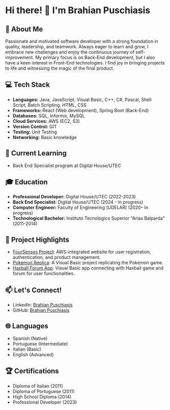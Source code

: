 # Hi there! 👋 I'm Brahian Puschiasis

## 🚀 About Me
Passionate and motivated software developer with a strong foundation in quality, leadership, and teamwork. Always eager to learn and grow, I embrace new challenges and enjoy the continuous journey of self-improvement. My primary focus is on Back-End development, but I also have a keen interest in Front-End technologies. I find joy in bringing projects to life and witnessing the magic of the final product.

## 💻 Tech Stack
- **Languages:** Java, JavaScript, Visual Basic, C++, C#, Pascal, Shell Script, Batch Scripting, HTML, CSS
- **Frameworks:** React (Web development), Spring Boot (Back-End)
- **Databases:** SQL, Informix, MySQL
- **Cloud Services:** AWS (EC2, S3)
- **Version Control:** GIT
- **Testing:** Unit Testing
- **Networking:** Basic knowledge

## 🌱 Current Learning
- Back End Specialist program at Digital House/UTEC

## 🎓 Education
- **Professional Developer:** Digital House/UTEC (2022-2023)
- **Back End Specialist:** Digital House/UTEC (2024 - In progress)
- **Computer Engineer:** Faculty of Engineering (UDELAR) (2020– In progress)
- **Technological Bachelor:** Instituto Tecnológico Superior "Arias Balparda" (2011-2014)

## 🌟 Project Highlights
- [FourSenses Project](https://github.com/carliitosalvarez/FourSenses-Proyect): AWS-integrated website for user registration, authentication, and product management.
- [Pokemon Replica](https://www.youtube.com/watch?v=3OV3Jw_5BXs&ab_channel=BrahianPuschiasis): A Visual Basic project replicating the Pokemon game.
- [Haxball Forum App](https://www.youtube.com/watch?v=rayDQPC-9kA&ab_channel=BrahianPuschiasis): Visual Basic app connecting with Haxball game and forum for user functionalities.

## 📫 Let's Connect!
- LinkedIn: [Brahian Puschiasis](https://www.linkedin.com/in/brahian-puschiasis-948972234/)
- GitHub: [Brahian Puschiasis](https://github.com/BrahianPuschiasis)

## 🌐 Languages
- Spanish (Native)
- Portuguese (Intermediate)
- Italian (Basic)
- English (Advanced)

## 🏆 Certifications
- Diploma of Italian (2011)
- Diploma of Portuguese (2011)
- High School Diploma (2014)
- Professional Developer (2023)
